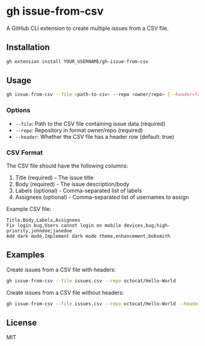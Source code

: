 # gh issue-from-csv

A GitHub CLI extension to create multiple issues from a CSV file.

## Installation

```bash
gh extension install YOUR_USERNAME/gh-issue-from-csv
```

## Usage

```bash
gh issue-from-csv --file <path-to-csv> --repo <owner/repo> [--header=false]
```

### Options

- `--file`: Path to the CSV file containing issue data (required)
- `--repo`: Repository in format owner/repo (required)
- `--header`: Whether the CSV file has a header row (default: true)

### CSV Format

The CSV file should have the following columns:

1. Title (required) - The issue title
2. Body (required) - The issue description/body
3. Labels (optional) - Comma-separated list of labels
4. Assignees (optional) - Comma-separated list of usernames to assign

Example CSV file:

```csv
Title,Body,Labels,Assignees
Fix login bug,Users cannot login on mobile devices,bug;high-priority,johndoe;janedoe
Add dark mode,Implement dark mode theme,enhancement,bobsmith
```

## Examples

Create issues from a CSV file with headers:
```bash
gh issue-from-csv --file issues.csv --repo octocat/Hello-World
```

Create issues from a CSV file without headers:
```bash
gh issue-from-csv --file issues.csv --repo octocat/Hello-World --header=false
```

## License

MIT 